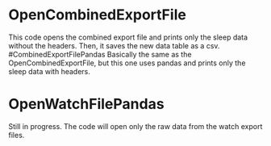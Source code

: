 # OpenCombinedExportFile
This code opens the combined export file and prints only the sleep data without the headers. Then, it saves the new data table as a csv. 
#CombinedExportFilePandas
Basically the same as the OpenCombinedExportFile, but this one uses pandas and prints only the sleep data with headers. 
# OpenWatchFilePandas
Still in progress. The code will open only the raw data from the watch export files. 
